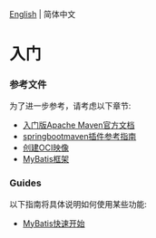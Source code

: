 [English](./ReadMe.md) | 简体中文

# 入门

### 参考文件
为了进一步参考，请考虑以下章节:

* [入门版Apache Maven官方文档](https://maven.apache.org/guides/index.html)
* [springbootmaven插件参考指南](https://docs.spring.io/spring-boot/docs/2.3.1.RELEASE/maven-plugin/reference/html/)
* [创建OCI映像](https://docs.spring.io/spring-boot/docs/2.3.1.RELEASE/maven-plugin/reference/html/#build-image)
* [MyBatis框架](https://mybatis.org/spring-boot-starter/mybatis-spring-boot-autoconfigure/)

### Guides
以下指南将具体说明如何使用某些功能:

* [MyBatis快速开始](https://github.com/mybatis/spring-boot-starter/wiki/Quick-Start)